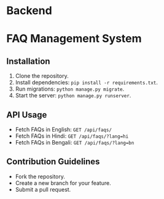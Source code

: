# Backend
# FAQ Management System

## Installation
1. Clone the repository.
2. Install dependencies: `pip install -r requirements.txt`.
3. Run migrations: `python manage.py migrate`.
4. Start the server: `python manage.py runserver`.

## API Usage
- Fetch FAQs in English: `GET /api/faqs/`
- Fetch FAQs in Hindi: `GET /api/faqs/?lang=hi`
- Fetch FAQs in Bengali: `GET /api/faqs/?lang=bn`

## Contribution Guidelines
- Fork the repository.
- Create a new branch for your feature.
- Submit a pull request.
